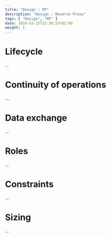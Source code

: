```yaml
---
title: "Design : RP"
description: "Design : Reverse Proxy"
tags: [ "Design", "RP" ]
date: 2018-03-25T22:36:53+02:00
weight: 1
---
```

# Lifecycle 

...

# Continuity of operations

....

# Data exchange

...

# Roles 

...

# Constraints

...

# Sizing

...